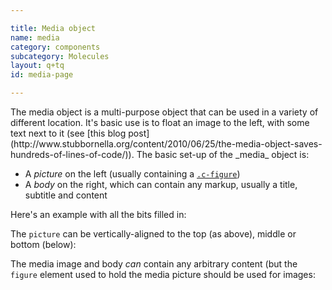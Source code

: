 ```yaml
---

title: Media object
name: media
category: components
subcategory: Molecules
layout: q+tq
id: media-page

---
```


<div class="lead"><p>The media object is a multi-purpose object that can be used in a variety of different location. It's basic use is to float an image to the left, with some text next to it (see [this blog post](http://www.stubbornella.org/content/2010/06/25/the-media-object-saves-hundreds-of-lines-of-code/)). The basic set-up of the _media_ object is:</p></div>

* A _picture_ on the left (usually containing a [`.c-figure`](../css-components/figure.html))
* A _body_ on the right, which can contain any markup, usually a title, subtitle and content

Here's an example with all the bits filled in:

<script>
component("media", {
  "type": "top",
  "picture": {
    "image": "https://unsplash.it/200/200/?image=200",
    "caption": "A caption for the image",
    "width": "200px"
  },
  "body": {
    "title": "Investing in our campus",
    "subtitle": "Vision for a 21st-century campus",
    "content": "<p>The University is in the middle of an unprecedented period of expansion and renewal. Since 2000, we have invested in 20 new buildings on the original Heslington West campus and have completed the first and second phases of a £750m campus expansion at Heslington East.</p><p>Our investment in new colleges, teaching and learning space, laboratories, research facilities and a new sport village mean it has never been a better time to join our student body or research groups at York.</p>"
  }
});
</script>

The `picture` can be vertically-aligned to the top (as above), middle or bottom (below):

<script>
component("media", {
  "type": "middle",
  "picture": {
    "image": "https://unsplash.it/200/200/?image=201",
    "caption": "A caption for the image",
    "width": "200px"
  },
  "body": {
    "title": "Investing in our campus",
    "subtitle": "Vision for a 21st-century campus",
    "content": "<p>The University is in the middle of an unprecedented period of expansion and renewal. Since 2000, we have invested in 20 new buildings on the original Heslington West campus and have completed the first and second phases of a £750m campus expansion at Heslington East.</p><p>Our investment in new colleges, teaching and learning space, laboratories, research facilities and a new sport village mean it has never been a better time to join our student body or research groups at York.</p>"
  }
});
</script>
<script>
component("media", {
  "type": "bottom",
  "picture": {
    "image": "https://unsplash.it/200/200/?image=202",
    "caption": "A caption for the image",
    "width": "200px"
  },
  "body": {
    "title": "Investing in our campus",
    "subtitle": "Vision for a 21st-century campus",
    "content": "<p>The University is in the middle of an unprecedented period of expansion and renewal. Since 2000, we have invested in 20 new buildings on the original Heslington West campus and have completed the first and second phases of a £750m campus expansion at Heslington East.</p><p>Our investment in new colleges, teaching and learning space, laboratories, research facilities and a new sport village mean it has never been a better time to join our student body or research groups at York.</p>"
  }
});
</script>

The media image and body _can_ contain any arbitrary content (but the `figure` element used to hold the media picture should be used for images:

<script>
component("media", {
  "picture": { "content": "<img src=\"https://unsplash.it/400/300/?image=203\">" },
  "body": { "content": "<p>Ah, look, some <abbr title=\"HyperText Markup Language\">HTML</abbr> content.</p>" }
});
</script>


